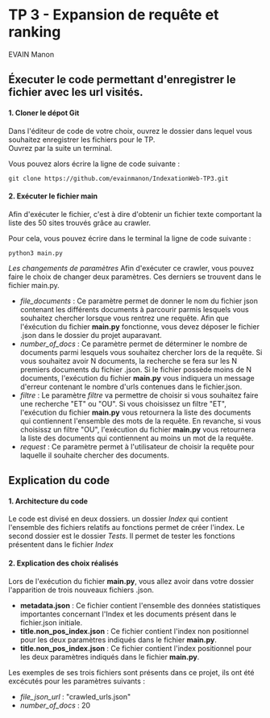 # TP 3 - Expansion de requête et ranking
EVAIN Manon 

## Éxecuter le code permettant d'enregistrer le fichier avec les url visités. 

#### 1. Cloner le dépot Git
Dans l'éditeur de code de votre choix, ouvrez le dossier dans lequel vous souhaitez enregistrer les fichiers pour le TP.  
Ouvrez par la suite un terminal. 

Vous pouvez alors écrire la ligne de code suivante :  

``git clone https://github.com/evainmanon/IndexationWeb-TP3.git``

#### 2. Exécuter le fichier main
Afin d'exécuter le fichier, c'est à dire d'obtenir un fichier texte comportant la liste des 50 sites trouvés grâce au crawler.  

Pour cela, vous pouvez écrire dans le terminal la ligne de code suivante : 

``python3 main.py``

*Les changements de paramètres* 
Afin d'exécuter ce crawler, vous pouvez faire le choix de changer deux paramètres. Ces derniers se trouvent dans le fichier main.py.   
- *file_documents* : Ce paramètre permet de donner le nom du fichier json contenant les différents documents à parcourir parmis lesquels vous souhaitez chercher lorsque vous rentrez une requête. Afin que l'éxécution du fichier **main.py** fonctionne, vous devez déposer le fichier .json dans le dossier du projet auparavant.   
- *number_of_docs* : Ce paramètre permet de déterminer le nombre de documents parmi lesquels vous souhaitez chercher lors de la requête. Si vous souhaitez avoir N documents, la recherche se fera sur les N premiers documents du fichier .json. Si le fichier possède moins de N documents, l'exécution du fichier **main.py** vous indiquera un message d'erreur contenant le nombre d'urls contenues dans le fichier.json.  
- *filtre* : Le paramètre *filtre* va permettre de choisir si vous souhaitez faire une recherche "ET" ou "OU". Si vous choisissez un filtre "ET", l'exécution du fichier **main.py** vous retournera la liste des documents qui contiennent l'ensemble des mots de la requête. En revanche, si vous choisissz un filtre "OU", l'exécution du fichier **main.py** vous retournera la liste des documents qui contiennent au moins un mot de la requête.  
- *request* : Ce paramètre permet à l'utilisateur de choisir la requête pour laquelle il souhaite chercher des documents. 

## Explication du code

#### 1. Architecture du code 
Le code est divisé en deux dossiers. un dossier *Index* qui contient l'ensemble des fichiers relatifs au fonctions permet de créer l'index. Le second dossier est le dossier *Tests*. Il permet de tester les fonctions présentent dans le fichier *Index*

#### 2. Explication des choix réalisés
Lors de l'exécution du fichier **main.py**, vous allez avoir dans votre dossier l'apparition de trois nouveaux fichiers .json.   
- **metadata.json**  : Ce fichier contient l'ensemble des données statistiques importantes concernant l'Index et les documents présent dans le fichier.json initiale.   
- **title.non_pos_index.json** : Ce fichier contient l'index non positionnel pour les deux paramètres indiqués dans le fichier **main.py**.   
- **title.non_pos_index.json** : Ce fichier contient l'index positionnel pour les deux paramètres indiqués dans le fichier **main.py**.   

Les exemples de ses trois fichiers sont présents dans ce projet, ils ont été excécutés pour les paramètres suivants :   
- *file_json_url* : "crawled_urls.json"
- *number_of_docs* : 20